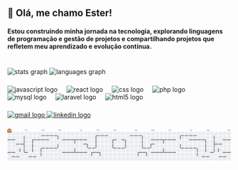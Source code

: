 <h2 align="left">👋 Olá, me chamo Ester!<br></h2>
<h4>Estou construindo minha jornada na tecnologia, explorando linguagens de programação e gestão de projetos e compartilhando projetos que refletem meu aprendizado e evolução contínua.</h4>

###

<br clear="both">

<div align="left">
  <img src="https://github-readme-stats.vercel.app/api?username=EsterRS7&hide_title=false&hide_rank=true&show_icons=true&include_all_commits=true&count_private=true&disable_animations=false&theme=omni&locale=pt-br&hide_border=true" height="180" alt="stats graph"  />
  <img src="https://github-readme-stats.vercel.app/api/top-langs?username=EsterRS7&locale=pt-br&hide_title=false&layout=compact&card_width=320&langs_count=5&theme=omni&hide_border=true" height="180" alt="languages graph"  />
</div>

###

<div align="left">
  <img src="https://cdn.jsdelivr.net/gh/devicons/devicon/icons/javascript/javascript-original.svg" height="40" alt="javascript logo"  />
  <img width="12" />
  <img src="https://cdn.jsdelivr.net/gh/devicons/devicon/icons/react/react-original.svg" height="40" alt="react logo"  />
  <img width="12" />
  <img src="https://cdn.jsdelivr.net/gh/devicons/devicon/icons/css3/css3-original.svg" height="40" alt="css logo"  />
  <img width="12" />
  <img src="https://cdn.jsdelivr.net/gh/devicons/devicon/icons/php/php-original.svg" height="40" alt="php logo"  />
  <img width="12" />
  <img src="https://cdn.jsdelivr.net/gh/devicons/devicon/icons/mysql/mysql-original.svg" height="40" alt="mysql logo"  />
  <img width="12" />
  <img src="https://cdn.jsdelivr.net/gh/devicons/devicon/icons/laravel/laravel-original.svg" height="40" alt="laravel logo"  />
  <img width="12" />
  <img src="https://cdn.jsdelivr.net/gh/devicons/devicon/icons/html5/html5-original.svg" height="40" alt="html5 logo"  />
</div>

###

<div align="left">
  <a href="https://mail.google.com/mail/u/0/?tab=rm&ogbl#inbox" target="_blank">
    <img src="https://img.shields.io/static/v1?message=Gmail&logo=gmail&label=&color=D14836&logoColor=white&labelColor=&style=for-the-badge" height="35" alt="gmail logo"  />
  </a>
  <a href="https://www.linkedin.com/in/ester-soares7/" target="_blank">
    <img src="https://img.shields.io/static/v1?message=LinkedIn&logo=linkedin&label=&color=0077B5&logoColor=white&labelColor=&style=for-the-badge" height="35" alt="linkedin logo"  />
  </a>
</div>

###

<picture>
  <source media="(prefers-color-scheme: dark)" srcset="https://raw.githubusercontent.com/EsterRS7/EsterRS7/output/pacman-contribution-graph-dark.svg">
  <source media="(prefers-color-scheme: light)" srcset="https://raw.githubusercontent.com/EsterRS7/EsterRS7/output/pacman-contribution-graph.svg">
  <img alt="pacman contribution graph" src="https://raw.githubusercontent.com/EsterRS7/EsterRS7/output/pacman-contribution-graph.svg">
</picture>

###
